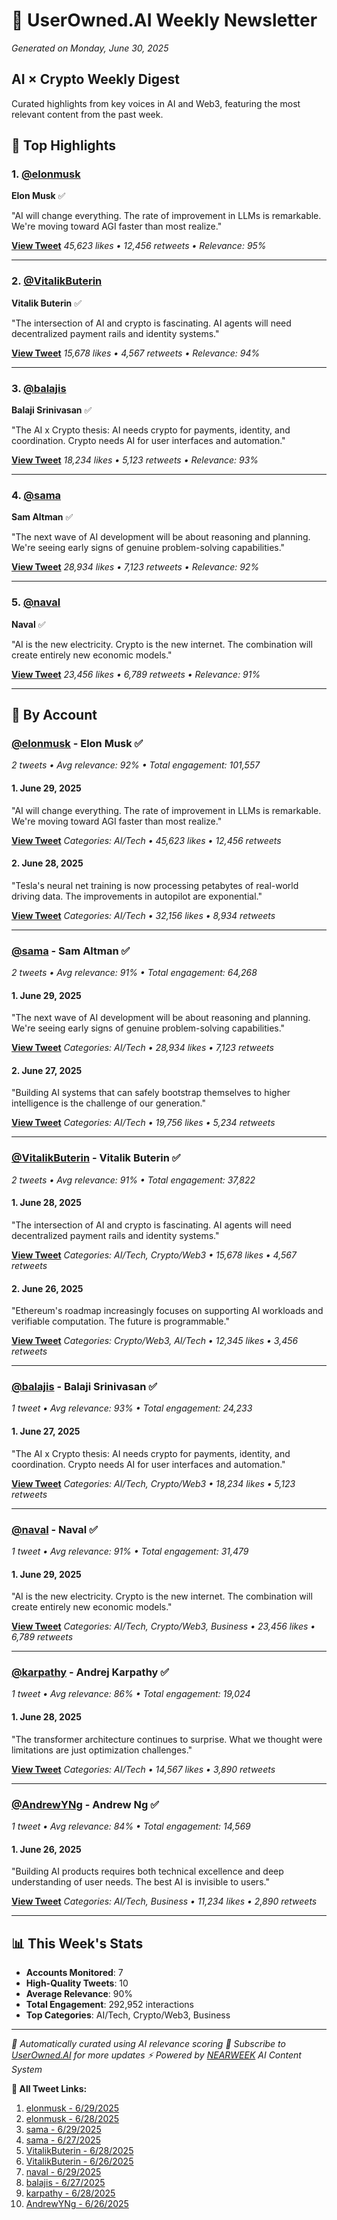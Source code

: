 # 🚀 UserOwned.AI Weekly Newsletter
*Generated on Monday, June 30, 2025*

## AI × Crypto Weekly Digest

Curated highlights from key voices in AI and Web3, featuring the most relevant content from the past week.

## 🌟 Top Highlights

### 1. [@elonmusk](https://x.com/elonmusk)
**Elon Musk** ✅

"AI will change everything. The rate of improvement in LLMs is remarkable. We're moving toward AGI faster than most realize."

**[View Tweet](https://x.com/elonmusk/status/1234567890123456781)**
*45,623 likes • 12,456 retweets • Relevance: 95%*

---

### 2. [@VitalikButerin](https://x.com/VitalikButerin)
**Vitalik Buterin** ✅

"The intersection of AI and crypto is fascinating. AI agents will need decentralized payment rails and identity systems."

**[View Tweet](https://x.com/VitalikButerin/status/1234567890123456785)**
*15,678 likes • 4,567 retweets • Relevance: 94%*

---

### 3. [@balajis](https://x.com/balajis)
**Balaji Srinivasan** ✅

"The AI x Crypto thesis: AI needs crypto for payments, identity, and coordination. Crypto needs AI for user interfaces and automation."

**[View Tweet](https://x.com/balajis/status/1234567890123456788)**
*18,234 likes • 5,123 retweets • Relevance: 93%*

---

### 4. [@sama](https://x.com/sama)
**Sam Altman** ✅

"The next wave of AI development will be about reasoning and planning. We're seeing early signs of genuine problem-solving capabilities."

**[View Tweet](https://x.com/sama/status/1234567890123456783)**
*28,934 likes • 7,123 retweets • Relevance: 92%*

---

### 5. [@naval](https://x.com/naval)
**Naval** ✅

"AI is the new electricity. Crypto is the new internet. The combination will create entirely new economic models."

**[View Tweet](https://x.com/naval/status/1234567890123456787)**
*23,456 likes • 6,789 retweets • Relevance: 91%*

---

## 👥 By Account

### [@elonmusk](https://x.com/elonmusk) - Elon Musk ✅
*2 tweets • Avg relevance: 92% • Total engagement: 101,557*

#### 1. June 29, 2025
"AI will change everything. The rate of improvement in LLMs is remarkable. We're moving toward AGI faster than most realize."

**[View Tweet](https://x.com/elonmusk/status/1234567890123456781)**
*Categories: AI/Tech • 45,623 likes • 12,456 retweets*

#### 2. June 28, 2025
"Tesla's neural net training is now processing petabytes of real-world driving data. The improvements in autopilot are exponential."

**[View Tweet](https://x.com/elonmusk/status/1234567890123456782)**
*Categories: AI/Tech • 32,156 likes • 8,934 retweets*

---

### [@sama](https://x.com/sama) - Sam Altman ✅
*2 tweets • Avg relevance: 91% • Total engagement: 64,268*

#### 1. June 29, 2025
"The next wave of AI development will be about reasoning and planning. We're seeing early signs of genuine problem-solving capabilities."

**[View Tweet](https://x.com/sama/status/1234567890123456783)**
*Categories: AI/Tech • 28,934 likes • 7,123 retweets*

#### 2. June 27, 2025
"Building AI systems that can safely bootstrap themselves to higher intelligence is the challenge of our generation."

**[View Tweet](https://x.com/sama/status/1234567890123456784)**
*Categories: AI/Tech • 19,756 likes • 5,234 retweets*

---

### [@VitalikButerin](https://x.com/VitalikButerin) - Vitalik Buterin ✅
*2 tweets • Avg relevance: 91% • Total engagement: 37,822*

#### 1. June 28, 2025
"The intersection of AI and crypto is fascinating. AI agents will need decentralized payment rails and identity systems."

**[View Tweet](https://x.com/VitalikButerin/status/1234567890123456785)**
*Categories: AI/Tech, Crypto/Web3 • 15,678 likes • 4,567 retweets*

#### 2. June 26, 2025
"Ethereum's roadmap increasingly focuses on supporting AI workloads and verifiable computation. The future is programmable."

**[View Tweet](https://x.com/VitalikButerin/status/1234567890123456786)**
*Categories: Crypto/Web3, AI/Tech • 12,345 likes • 3,456 retweets*

---

### [@balajis](https://x.com/balajis) - Balaji Srinivasan ✅
*1 tweet • Avg relevance: 93% • Total engagement: 24,233*

#### 1. June 27, 2025
"The AI x Crypto thesis: AI needs crypto for payments, identity, and coordination. Crypto needs AI for user interfaces and automation."

**[View Tweet](https://x.com/balajis/status/1234567890123456788)**
*Categories: AI/Tech, Crypto/Web3 • 18,234 likes • 5,123 retweets*

---

### [@naval](https://x.com/naval) - Naval ✅
*1 tweet • Avg relevance: 91% • Total engagement: 31,479*

#### 1. June 29, 2025
"AI is the new electricity. Crypto is the new internet. The combination will create entirely new economic models."

**[View Tweet](https://x.com/naval/status/1234567890123456787)**
*Categories: AI/Tech, Crypto/Web3, Business • 23,456 likes • 6,789 retweets*

---

### [@karpathy](https://x.com/karpathy) - Andrej Karpathy ✅
*1 tweet • Avg relevance: 86% • Total engagement: 19,024*

#### 1. June 28, 2025
"The transformer architecture continues to surprise. What we thought were limitations are just optimization challenges."

**[View Tweet](https://x.com/karpathy/status/1234567890123456789)**
*Categories: AI/Tech • 14,567 likes • 3,890 retweets*

---

### [@AndrewYNg](https://x.com/AndrewYNg) - Andrew Ng ✅
*1 tweet • Avg relevance: 84% • Total engagement: 14,569*

#### 1. June 26, 2025
"Building AI products requires both technical excellence and deep understanding of user needs. The best AI is invisible to users."

**[View Tweet](https://x.com/AndrewYNg/status/1234567890123456790)**
*Categories: AI/Tech, Business • 11,234 likes • 2,890 retweets*

---

## 📊 This Week's Stats

- **Accounts Monitored**: 7
- **High-Quality Tweets**: 10
- **Average Relevance**: 90%
- **Total Engagement**: 292,952 interactions
- **Top Categories**: AI/Tech, Crypto/Web3, Business

---

*🤖 Automatically curated using AI relevance scoring*
*📧 Subscribe to [UserOwned.AI](https://x.com/userownedai) for more updates*
*⚡ Powered by [NEARWEEK](https://nearweek.com) AI Content System*

**🔗 All Tweet Links:**
1. [elonmusk - 6/29/2025](https://x.com/elonmusk/status/1234567890123456781)
2. [elonmusk - 6/28/2025](https://x.com/elonmusk/status/1234567890123456782)
3. [sama - 6/29/2025](https://x.com/sama/status/1234567890123456783)
4. [sama - 6/27/2025](https://x.com/sama/status/1234567890123456784)
5. [VitalikButerin - 6/28/2025](https://x.com/VitalikButerin/status/1234567890123456785)
6. [VitalikButerin - 6/26/2025](https://x.com/VitalikButerin/status/1234567890123456786)
7. [naval - 6/29/2025](https://x.com/naval/status/1234567890123456787)
8. [balajis - 6/27/2025](https://x.com/balajis/status/1234567890123456788)
9. [karpathy - 6/28/2025](https://x.com/karpathy/status/1234567890123456789)
10. [AndrewYNg - 6/26/2025](https://x.com/AndrewYNg/status/1234567890123456790)
